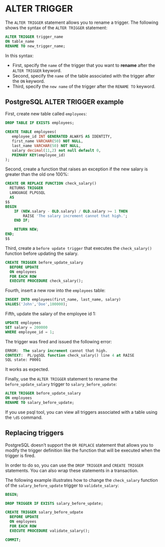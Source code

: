 # ALTER TRIGGER

The `ALTER TRIGGER` statement allows you to rename a trigger. The following shows the syntax of the `ALTER TRIGGER` statement:

```SQL
ALTER TRIGGER trigger_name
ON table_name
RENAME TO new_trigger_name;
```

In this syntax:

- First, specify the `name` of the trigger that you want to **rename** after the `ALTER TRIGGER` keyword.
- Second, specify the `name` of the table associated with the trigger after the `ON` keyword.
- Third, specify the `new name` of the trigger after the `RENAME TO` keyword.

## PostgreSQL ALTER TRIGGER example

First, create new table called `employees`:

```SQL
DROP TABLE IF EXISTS employees;

CREATE TABLE employees(
   employee_id INT GENERATED ALWAYS AS IDENTITY,
   first_name VARCHAR(50) NOT NULL,
   last_name VARCHAR(50) NOT NULL,
   salary decimal(11,2) not null default 0,
   PRIMARY KEY(employee_id)
);
```

Second, create a function that raises an exception if the new salary is greater than the old one 100%:

```SQL
CREATE OR REPLACE FUNCTION check_salary()
  RETURNS TRIGGER
  LANGUAGE PLPGSQL  
  AS
$$
BEGIN
	IF (NEW.salary - OLD.salary) / OLD.salary >= 1 THEN
		RAISE 'The salary increment cannot that high.';
	END IF;

	RETURN NEW;
END;
$$
```

Third, create a `before update trigger` that executes the `check_salary()` function before updating the salary.

```SQL
CREATE TRIGGER before_update_salary
  BEFORE UPDATE
  ON employees
  FOR EACH ROW
  EXECUTE PROCEDURE check_salary();
```

Fourth, insert a new row into the `employees` table:

```SQL
INSERT INTO employees(first_name, last_name, salary)
VALUES('John','Doe',100000);
```

Fifth, update the salary of the employee id 1:

```SQL
UPDATE employees
SET salary = 200000
WHERE employee_id = 1;
```

The trigger was fired and issued the following error:

```SQL
ERROR:  The salary increment cannot that high.
CONTEXT:  PL/pgSQL function check_salary() line 4 at RAISE
SQL state: P0001
```

It works as expected.

Finally, use the `ALTER TRIGGER` statement to rename the `before_update_salary` trigger to `salary_before_update`:

```SQL
ALTER TRIGGER before_update_salary
ON employees
RENAME TO salary_before_update;
```

If you use psql tool, you can view all triggers associated with a table using the `\dS` command.

## Replacing triggers

PostgreSQL doesn’t support the `OR REPLACE` statement that allows you to modify the trigger definition like the function that will be executed when the trigger is fired.

In order to do so, you can use the `DROP TRIGGER` and `CREATE TRIGGER` statements. You can also wrap these statements in a transaction.

The following example illustrates how to change the `check_salary` function of the `salary_before_update` trigger to `validate_salary`:

```SQL
BEGIN;

DROP TRIGGER IF EXISTS salary_before_update;

CREATE TRIGGER salary_before_udpate
  BEFORE UPDATE
  ON employees
  FOR EACH ROW
  EXECUTE PROCEDURE validate_salary();

COMMIT;
```
